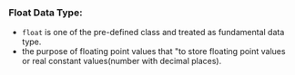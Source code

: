 ### Float Data Type:
- `float` is one of the pre-defined class and treated as fundamental data type.
- the purpose of floating point values  that "to store floating point values or real constant values(number with decimal places).
